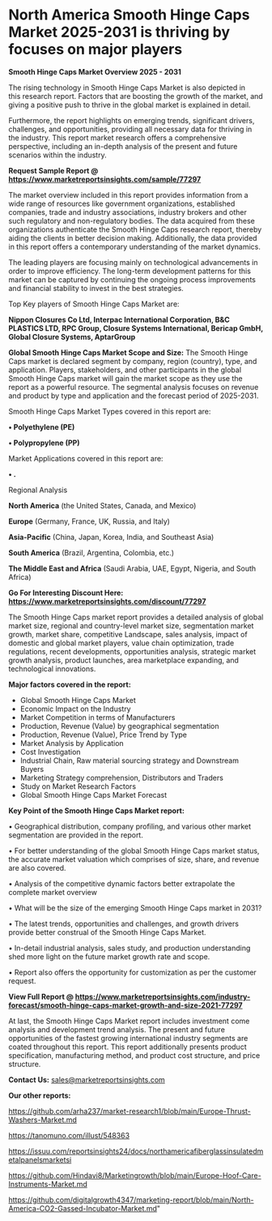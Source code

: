 # North America Smooth Hinge Caps Market 2025-2031 is thriving by focuses on major players

<Strong> Smooth Hinge Caps Market Overview 2025 - 2031</strong>

The rising technology in Smooth Hinge Caps Market is also depicted in this research report. Factors that are boosting the growth of the market, and giving a positive push to thrive in the global market is explained in detail.

Furthermore, the report highlights on emerging trends, significant drivers, challenges, and opportunities, providing all necessary data for thriving in the industry. This report market research offers a comprehensive perspective, including an in-depth analysis of the present and future scenarios within the industry.

<strong>Request Sample Report @ <a href=https://www.marketreportsinsights.com/sample/77297>https://www.marketreportsinsights.com/sample/77297</a></strong>

The market overview included in this report provides information from a wide range of resources like government organizations, established companies, trade and industry associations, industry brokers and other such regulatory and non-regulatory bodies. The data acquired from these organizations authenticate the Smooth Hinge Caps research report, thereby aiding the clients in better decision making. Additionally, the data provided in this report offers a contemporary understanding of the market dynamics.

The leading players are focusing mainly on technological advancements in order to improve efficiency. The long-term development patterns for this market can be captured by continuing the ongoing process improvements and financial stability to invest in the best strategies.

Top Key players of Smooth Hinge Caps Market are:

<strong>Nippon Closures Co Ltd, Interpac International Corporation, B&C PLASTICS LTD, RPC Group, Closure Systems International, Bericap GmbH, Global Closure Systems, AptarGroup</strong>

<strong><b>Global Smooth Hinge Caps Market Scope and Size:</b></strong>
The Smooth Hinge Caps market is declared segment by company, region (country), type, and application. Players, stakeholders, and other participants in the global Smooth Hinge Caps market will gain the market scope as they use the report as a powerful resource. The segmental analysis focuses on revenue and product by type and application and the forecast period of 2025-2031.

Smooth Hinge Caps Market Types covered in this report are:

<strong>• Polyethylene (PE)

• Polypropylene (PP)</strong>

Market Applications covered in this report are:

<strong>• .</strong> 

Regional Analysis

<strong>North America</strong> (the United States, Canada, and Mexico)

<strong>Europe</strong> (Germany, France, UK, Russia, and Italy)

<strong>Asia-Pacific</strong> (China, Japan, Korea, India, and Southeast Asia)

<strong>South America</strong> (Brazil, Argentina, Colombia, etc.)

<strong>The Middle East and Africa</strong> (Saudi Arabia, UAE, Egypt, Nigeria, and South Africa)

<strong>Go For Interesting Discount Here: <a href=https://www.marketreportsinsights.com/discount/77297>https://www.marketreportsinsights.com/discount/77297</a></strong>

The Smooth Hinge Caps market report provides a detailed analysis of global market size, regional and country-level market size, segmentation market growth, market share, competitive Landscape, sales analysis, impact of domestic and global market players, value chain optimization, trade regulations, recent developments, opportunities analysis, strategic market growth analysis, product launches, area marketplace expanding, and technological innovations.

<strong><b>Major factors covered in the report:</b></strong>
<ul>
  <li>Global Smooth Hinge Caps Market </li>
  <li>Economic Impact on the Industry</li>
  <li>Market Competition in terms of Manufacturers</li>
  <li>Production, Revenue (Value) by geographical segmentation</li>
  <li>Production, Revenue (Value), Price Trend by Type</li>
  <li>Market Analysis by Application</li>
  <li>Cost Investigation</li>
  <li>Industrial Chain, Raw material sourcing strategy and Downstream Buyers</li>
  <li>Marketing Strategy comprehension, Distributors and Traders</li>
  <li>Study on Market Research Factors</li>
  <li>Global Smooth Hinge Caps Market Forecast</li>
</ul>

<strong><b>Key Point of the Smooth Hinge Caps Market report:</b></strong>

• Geographical distribution, company profiling, and various other market segmentation are provided in the report.

• For better understanding of the global Smooth Hinge Caps market status, the accurate market valuation which comprises of size, share, and revenue are also covered.

• Analysis of the competitive dynamic factors better extrapolate the complete market overview

• What will be the size of the emerging Smooth Hinge Caps market in 2031?

• The latest trends, opportunities and challenges, and growth drivers provide better construal of the Smooth Hinge Caps Market.

• In-detail industrial analysis, sales study, and production understanding shed more light on the future market growth rate and scope.

• Report also offers the opportunity for customization as per the customer request.

<strong><b>View Full Report @ <a href=https://www.marketreportsinsights.com/industry-forecast/smooth-hinge-caps-market-growth-and-size-2021-77297>https://www.marketreportsinsights.com/industry-forecast/smooth-hinge-caps-market-growth-and-size-2021-77297</a></b></strong>


At last, the Smooth Hinge Caps Market report includes investment come analysis and development trend analysis. The present and future opportunities of the fastest growing international industry segments are coated throughout this report. This report additionally presents product specification, manufacturing method, and product cost structure, and price structure.

<strong>Contact Us:</strong>
sales@marketreportsinsights.com

<strong>Our other reports:</strong>

<a href=https://github.com/arha237/market-research1/blob/main/Europe-Thrust-Washers-Market.md>https://github.com/arha237/market-research1/blob/main/Europe-Thrust-Washers-Market.md</a>

<a href=https://tanomuno.com/illust/548363>https://tanomuno.com/illust/548363</a>

<a href=https://issuu.com/reportsinsights24/docs/northamericafiberglassinsulatedmetalpanelsmarketsi>https://issuu.com/reportsinsights24/docs/northamericafiberglassinsulatedmetalpanelsmarketsi</a>

<a href=https://github.com/Hindavi8/Marketingrowth/blob/main/Europe-Hoof-Care-Instruments-Market.md>https://github.com/Hindavi8/Marketingrowth/blob/main/Europe-Hoof-Care-Instruments-Market.md</a>

<a href=https://github.com/digitalgrowth4347/marketing-report/blob/main/North-America-CO2-Gassed-Incubator-Market.md>https://github.com/digitalgrowth4347/marketing-report/blob/main/North-America-CO2-Gassed-Incubator-Market.md</a>"
